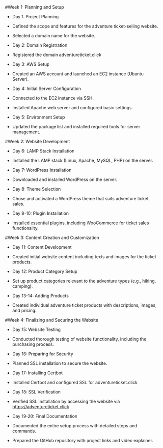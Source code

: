 #Week 1: Planning and Setup

- Day 1: Project Planning

- Defined the scope and features for the adventure ticket-selling website.

- Selected a domain name for the website.

- Day 2: Domain Registration

- Registered the domain adventureticket.click

- Day 3: AWS Setup

- Created an AWS account and launched an EC2 instance (Ubuntu Server).

- Day 4: Initial Server Configuration

- Connected to the EC2 instance via SSH.

- Installed Apache web server and configured basic settings.

- Day 5: Environment Setup

- Updated the package list and installed required tools for server management.

#Week 2: Website Development

- Day 6: LAMP Stack Installation

- Installed the LAMP stack (Linux, Apache, MySQL, PHP) on the server.

- Day 7: WordPress Installation

- Downloaded and installed WordPress on the server.

- Day 8: Theme Selection

- Chose and activated a WordPress theme that suits adventure ticket sales.

- Day 9-10: Plugin Installation

- Installed essential plugins, including WooCommerce for ticket sales functionality.

#Week 3: Content Creation and Customization

- Day 11: Content Development

- Created initial website content including texts and images for the ticket products.

- Day 12: Product Category Setup

- Set up product categories relevant to the adventure types (e.g., hiking, camping).

- Day 13-14: Adding Products

- Created individual adventure ticket products with descriptions, images, and pricing.

#Week 4: Finalizing and Securing the Website

- Day 15: Website Testing

- Conducted thorough testing of website functionality, including the purchasing process.

- Day 16: Preparing for Security

- Planned SSL installation to secure the website.

- Day 17: Installing Certbot

- Installed Certbot and configured SSL for adventureticket.click

- Day 18: SSL Verification

- Verified SSL installation by accessing the website via https://adventureticket.click

- Day 19-20: Final Documentation

- Documented the entire setup process with detailed steps and commands.

- Prepared the GitHub repository with project links and video explainer.
